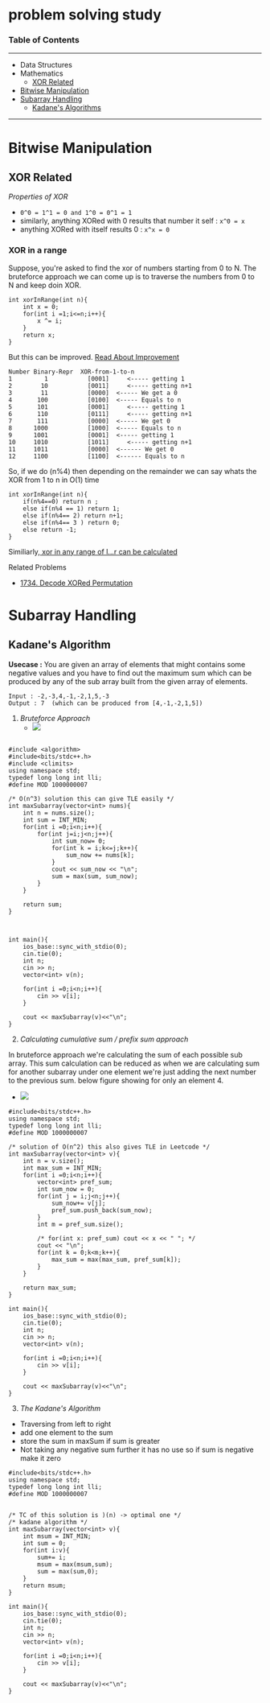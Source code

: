 # problem solving study

### Table of Contents
---
- Data Structures
- Mathematics
	+ [XOR Related](#xor-related)
- [Bitwise Manipulation](#bitwise-manipulation)
- [Subarray Handling](#subarray-handling)
	+ [Kadane's Algorithms](#kadanes-algorithm)
---


# Bitwise Manipulation
## XOR Related
*Properties of XOR*

- `0^0 = 1^1 = 0 and 1^0 = 0^1 = 1`
- similarly, anything XORed with 0 results that number it self :   `x^0 = x`
- anything XORed with itself results 0 : `x^x = 0`


### XOR in a range
Suppose, you're asked to find the xor of numbers starting from 0 to N. 
The bruteforce approach we can come up is to traverse the numbers from 0 to N and keep doin XOR.

```
int xorInRange(int n){
    int x = 0;
    for(int i =1;i<=n;i++){
        x ^= i;
    }
    return x;
}

```
But this can be improved. [Read About Improvement](https://www.geeksforgeeks.org/calculate-xor-1-n/)
```
Number Binary-Repr  XOR-from-1-to-n
1         1           [0001] 	 <----- getting 1
2        10           [0011]	 <----- getting n+1
3        11           [0000]  <----- We get a 0
4       100           [0100]  <----- Equals to n
5       101           [0001]	 <----- getting 1
6       110           [0111]	 <----- getting n+1
7       111           [0000]  <----- We get 0
8      1000           [1000]  <----- Equals to n
9      1001           [0001]  <----- getting 1
10     1010           [1011]	 <----- getting n+1
11     1011           [0000]  <------ We get 0
12     1100           [1100]  <------ Equals to n
```

So, if we do (n%4) then depending on the remainder we can say whats the XOR from 1 to n in O(1) time

```
int xorInRange(int n){
    if(n%4==0) return n ;
    else if(n%4 == 1) return 1;
    else if(n%4== 2) return n+1;
    else if(n%4== 3 ) return 0;
    else return -1;
}

```
Similiarly,[ xor in any range of l...r can  be calculated ](https://www.geeksforgeeks.org/find-xor-of-numbers-from-the-range-l-r/)

Related Problems
 
- [1734. Decode XORed Permutation](https://leetcode.com/problems/decode-xored-permutation/)


# Subarray Handling

## Kadane's Algorithm


**Usecase :**
You are given an array of elements that might contains some negative values and you have to find out the maximum sum which can be produced by any of the sub array built from the given array of elements.


```
Input : -2,-3,4,-1,-2,1,5,-3
Output : 7  (which can be produced from [4,-1,-2,1,5])
```  

1. *Bruteforce Approach*
	 - ![](README_২০২৪০৩২৮০০০০০৫৬৫৬.png)
```  

#include <algorithm>
#include<bits/stdc++.h> 
#include <climits>
using namespace std;
typedef long long int lli;
#define MOD 1000000007

/* O(n^3) solution this can give TLE easily */
int maxSubarray(vector<int> nums){
    int n = nums.size();
    int sum = INT_MIN;
    for(int i =0;i<n;i++){
        for(int j=i;j<n;j++){
            int sum_now= 0;
            for(int k = i;k<=j;k++){
                sum_now += nums[k];
            }
            cout << sum_now << "\n";
            sum = max(sum, sum_now);
        }
    }

    return sum;
}



int main(){
    ios_base::sync_with_stdio(0);
    cin.tie(0);
    int n;
    cin >> n;
    vector<int> v(n);

    for(int i =0;i<n;i++){
        cin >> v[i];
    }

    cout << maxSubarray(v)<<"\n";
}

```

2. *Calculating cumulative sum / prefix sum approach*

In bruteforce approach we're calculating the sum of each possible sub array. This sum calculation can be reduced as when we are calculating sum for another subarray under one element we're just adding the next number to the previous sum. below figure showing for only an element 4.
+ ![](README_২০২৪০৩২৮০০০৬০২১৭৬.png)

```
#include<bits/stdc++.h> 
using namespace std;
typedef long long int lli;
#define MOD 1000000007

/* solution of O(n^2) this also gives TLE in Leetcode */
int maxSubarray(vector<int> v){
    int n = v.size();
    int max_sum = INT_MIN;
    for(int i =0;i<n;i++){
        vector<int> pref_sum;
        int sum_now = 0;
        for(int j = i;j<n;j++){
            sum_now+= v[j];
            pref_sum.push_back(sum_now);
        }
        int m = pref_sum.size();

        /* for(int x: pref_sum) cout << x << " "; */
        cout << "\n";
        for(int k = 0;k<m;k++){
            max_sum = max(max_sum, pref_sum[k]);
        }
    }

    return max_sum;
}

int main(){
  	ios_base::sync_with_stdio(0);
    cin.tie(0);
    int n;
    cin >> n;
    vector<int> v(n);

    for(int i =0;i<n;i++){
        cin >> v[i];
    }

    cout << maxSubarray(v)<<"\n";
}

```

3. *The Kadane's Algorithm*

- Traversing from left to right
- add one element to the sum
- store the sum in maxSum if sum is greater
- Not taking any negative sum further it has no use so if sum is negative make it zero

```
#include<bits/stdc++.h> 
using namespace std;
typedef long long int lli;
#define MOD 1000000007


/* TC of this solution is )(n) -> optimal one */
/* kadane algorithm */
int maxSubarray(vector<int> v){
    int msum = INT_MIN;
    int sum = 0;
    for(int i:v){
        sum+= i;
        msum = max(msum,sum);
        sum = max(sum,0);  
    }
    return msum;
}

int main(){
    ios_base::sync_with_stdio(0);
    cin.tie(0);
    int n;
    cin >> n;
    vector<int> v(n);

    for(int i =0;i<n;i++){
        cin >> v[i];
    }

    cout << maxSubarray(v)<<"\n";
}

```